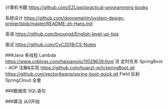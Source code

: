 计算机书籍
https://github.com/EZLippi/practical-programming-books

系统设计
https://github.com/donnemartin/system-design-primer/blob/master/README-zh-Hans.md

英语
https://github.com/byoungd/English-level-up-tips

面试
https://github.com/CyC2018/CS-Notes

###Java
多线程
Lambda  https://www.cnblogs.com/haixiang/p/11029639.html
流
定时任务
SpringBoot - AOP 注解&实现   https://github.com/huanzi-qch/springBoot.git
https://github.com/vector4wang/spring-boot-quick.git
Field
反射
SpringCloud 全套

###数据库
SQL语句


###算法
从0开始

